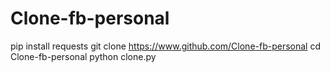 # Clone-fb-personal

pip install requests
git clone https://www.github.com/Clone-fb-personal
cd Clone-fb-personal
python clone.py

